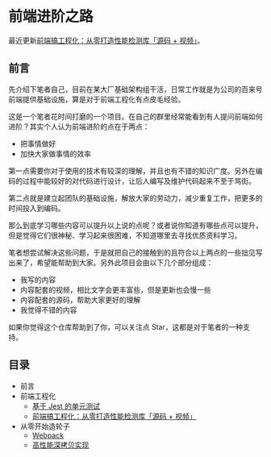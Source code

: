 # 前端进阶之路

最近更新[前端搞工程化：从零打造性能检测库「源码 + 视频」](./engineer/performance.md)。

## 前言

先介绍下笔者自己，目前在某大厂基础架构组干活，日常工作就是为公司的百来号前端提供基础设施，算是对于前端工程化有点皮毛经验。

这是一个笔者花时间打磨的一个项目。在自己的群里经常能看到有人提问前端如何进阶？其实个人认为前端进阶的点在于两点：

- 把事情做好
- 加快大家做事情的效率

第一点需要你对于使用的技术有较深的理解，并且也有不错的知识广度。另外在编码的过程中能较好的对代码进行设计，让后人编写及维护代码起来不至于骂街。

第二点就是建立起团队的基础设施，解放大家的劳动力，减少重复工作，把更多的时间投入到编码。

那么到底学习哪些内容可以提升以上说的点呢？或者说你知道有哪些点可以提升，但是觉得它们很神秘、学习起来很困难，不知道哪里去寻找优质资料学习。

笔者想尝试解决这些问题，于是就把自己的接触到的且符合以上两点的一些拙见写出来了，希望能帮助到大家。另外此项目会由以下几个部分组成：

- 我写的内容
- 内容配套的视频，相比文字会更丰富些，但是更新也会慢一些
- 内容配套的源码，帮助大家更好的理解
- 我觉得不错的内容

如果你觉得这个仓库帮助到了你，可以关注点 Star，这都是对于笔者的一种支持。

## 目录

- 前言
- 前端工程化
  - [基于 Jest 的单元测试](./Infrastructure/test/index.md)
  - [前端搞工程化：从零打造性能检测库「源码 + 视频」](./engineer/performance.md)
- 从零开始造轮子
  - [Webpack](./wheels/webpack/index.md)
  - [高性能深拷贝实现](./wheels/deepClone/index.md)

